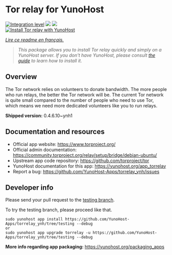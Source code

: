 <!--
N.B.: This README was automatically generated by https://github.com/YunoHost/apps/tree/master/tools/README-generator
It shall NOT be edited by hand.
-->

# Tor relay for YunoHost

[![Integration level](https://dash.yunohost.org/integration/torrelay.svg)](https://dash.yunohost.org/appci/app/torrelay) ![](https://ci-apps.yunohost.org/ci/badges/torrelay.status.svg) ![](https://ci-apps.yunohost.org/ci/badges/torrelay.maintain.svg)  
[![Install Tor relay with YunoHost](https://install-app.yunohost.org/install-with-yunohost.svg)](https://install-app.yunohost.org/?app=torrelay)

*[Lire ce readme en français.](./README_fr.md)*

> *This package allows you to install Tor relay quickly and simply on a YunoHost server.
If you don't have YunoHost, please consult [the guide](https://yunohost.org/#/install) to learn how to install it.*

## Overview

The Tor network relies on volunteers to donate bandwidth. The more people who run relays, the better the Tor network will be. The current Tor network is quite small compared to the number of people who need to use Tor, which means we need more dedicated volunteers like you to run relays.

**Shipped version:** 0.4.6.10~ynh1



## Documentation and resources

* Official app website: https://www.torproject.org/
* Official admin documentation: https://community.torproject.org/relay/setup/bridge/debian-ubuntu/
* Upstream app code repository: https://github.com/torproject/tor
* YunoHost documentation for this app: https://yunohost.org/app_torrelay
* Report a bug: https://github.com/YunoHost-Apps/torrelay_ynh/issues

## Developer info

Please send your pull request to the [testing branch](https://github.com/YunoHost-Apps/torrelay_ynh/tree/testing).

To try the testing branch, please proceed like that.
```
sudo yunohost app install https://github.com/YunoHost-Apps/torrelay_ynh/tree/testing --debug
or
sudo yunohost app upgrade torrelay -u https://github.com/YunoHost-Apps/torrelay_ynh/tree/testing --debug
```

**More info regarding app packaging:** https://yunohost.org/packaging_apps